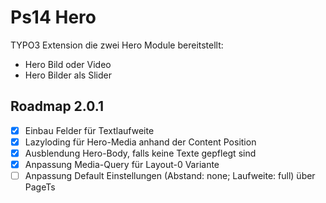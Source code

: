 # Ps14 Hero
TYPO3 Extension die zwei Hero Module bereitstellt:
- Hero Bild oder Video
- Hero Bilder als Slider

## Roadmap 2.0.1
- [x] Einbau Felder für Textlaufweite
- [x] Lazyloding für Hero-Media anhand der Content Position
- [x] Ausblendung Hero-Body, falls keine Texte gepflegt sind
- [x] Anpassung Media-Query für Layout-0 Variante
- [ ] Anpassung Default Einstellungen (Abstand: none; Laufweite: full) über PageTs
